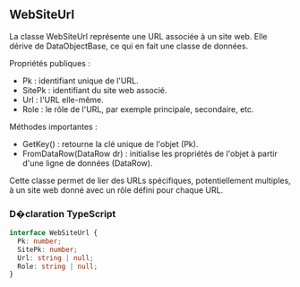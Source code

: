 ﻿## WebSiteUrl

La classe WebSiteUrl représente une URL associée à un site web. Elle dérive de DataObjectBase, ce qui en fait une classe de données.

Propriétés publiques :
- Pk : identifiant unique de l'URL.
- SitePk : identifiant du site web associé.
- Url : l'URL elle-même.
- Role : le rôle de l'URL, par exemple principale, secondaire, etc.

Méthodes importantes :
- GetKey() : retourne la clé unique de l'objet (Pk).
- FromDataRow(DataRow dr) : initialise les propriétés de l'objet à partir d'une ligne de données (DataRow).

Cette classe permet de lier des URLs spécifiques, potentiellement multiples, à un site web donné avec un rôle défini pour chaque URL.

### D�claration TypeScript
```typescript
interface WebSiteUrl {
  Pk: number;
  SitePk: number;
  Url: string | null;
  Role: string | null;
}
```